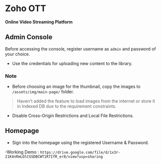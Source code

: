 # Zoho OTT

**Online Video Streaming Platform**

## Admin Console
 Before accessing the console, register username as `admin` and password of your choice. 
 - Use the credentials for uploading new content to the library.

### Note 

 - Before choosing an image for the thumbnail, copy the images to  `/assets/img/main-page/` folder.
  > Haven't added the feature to load images from the internet or store it in Indexed DB due to the requirement constraints.
 - Disable Cross-Origin Restrictions and Local File Restrictions. 

## Homepage

 - Sign into the homepage using the registered Username & Password.
 
 -Working Demo : `https://drive.google.com/file/d/1x3r-21K4nRmLOlCGSDBCWT1R7IfR_er8/view?usp=sharing`

